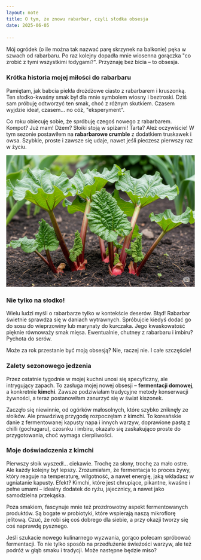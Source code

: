 ```yaml
---
layout: note
title: O tym, że znowu rabarbar, czyli słodka obsesja
date: 2025-06-05

---
```


Mój ogródek (o ile można tak nazwać parę skrzynek na balkonie) pęka w szwach od rabarbaru. Po raz kolejny dopadła mnie wiosenna gorączka "co zrobić z tymi wszystkimi łodygami?". Przyznaję bez bicia – to obsesja.

### Krótka historia mojej miłości do rabarbaru

Pamiętam, jak babcia piekła drożdżowe ciasto z rabarbarem i kruszonką. Ten słodko-kwaśny smak był dla mnie symbolem wiosny i beztroski. Dziś sam próbuję odtworzyć ten smak, choć z różnym skutkiem. Czasem wyjdzie ideał, czasem... no cóż, "eksperyment".

Co roku obiecuję sobie, że spróbuję czegoś nowego z rabarbarem. Kompot? Już mam! Dżem? Słoiki stoją w spiżarni! Tarta? Ależ oczywiście! W tym sezonie postawiłem na **rabarbarowe crumble** z dodatkiem truskawek i owsa. Szybkie, proste i zawsze się udaje, nawet jeśli pieczesz pierwszy raz w życiu.

![Rabarbar w ogródku](/images/notes/o-tym-ze-znow-rabarbar-garden.jpg)

### Nie tylko na słodko!

Wielu ludzi myśli o rabarbarze tylko w kontekście deserów. Błąd! Rabarbar świetnie sprawdza się w daniach wytrawnych. Spróbujcie kiedyś dodać go do sosu do wieprzowiny lub marynaty do kurczaka. Jego kwaskowatość pięknie równoważy smak mięsa. Ewentualnie, chutney z rabarbaru i imbiru? Pychota do serów.

Może za rok przestanie być moją obsesją? Nie, raczej nie. I całe szczęście!
### Zalety sezonowego jedzenia
Przez ostatnie tygodnie w mojej kuchni unosi się specyficzny, ale intrygujący zapach. To zasługa mojej nowej obsesji – **fermentacji domowej**, a konkretnie **kimchi**. Zawsze podziwiałam tradycyjne metody konserwacji żywności, a teraz postanowiłam zanurzyć się w świat kiszonek.

Zaczęło się niewinnie, od ogórków małosolnych, które szybko zniknęły ze słoików. Ale prawdziwą przygodę rozpoczęłam z kimchi. To koreańskie danie z fermentowanej kapusty napa i innych warzyw, doprawione pastą z chilli (gochugaru), czosnku i imbiru, okazało się zaskakująco proste do przygotowania, choć wymaga cierpliwości.

### Moje doświadczenia z kimchi

Pierwszy słoik wyszedł... ciekawie. Trochę za słony, trochę za mało ostre. Ale każdy kolejny był lepszy. Zrozumiałam, że fermentacja to proces żywy, który reaguje na temperaturę, wilgotność, a nawet energię, jaką wkładasz w ugniatanie kapusty. Efekt? Kimchi, które jest chrupiące, pikantne, kwaśne i pełne umami – idealny dodatek do ryżu, jajecznicy, a nawet jako samodzielna przekąska.

Poza smakiem, fascynuje mnie też prozdrowotny aspekt fermentowanych produktów. Są bogate w probiotyki, które wspierają naszą mikroflorę jelitową. Czuć, że robi się coś dobrego dla siebie, a przy okazji tworzy się coś naprawdę pysznego.

Jeśli szukacie nowego kulinarnego wyzwania, gorąco polecam spróbować fermentacji. To nie tylko sposób na przedłużenie świeżości warzyw, ale też podróż w głąb smaku i tradycji. Może następne będzie miso?
